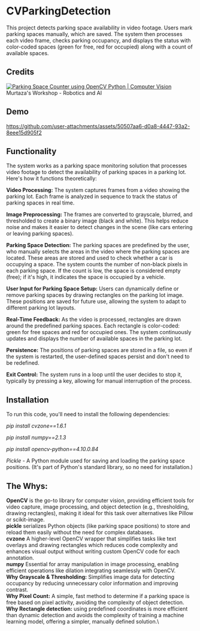 # CVParkingDetection

This project detects parking space availability in video footage. Users mark parking spaces manually, which are saved. The system then processes each video frame, checks parking occupancy, and displays the status with color-coded spaces (green for free, red for occupied) along with a count of available spaces.

## Credits
[![Parking Space Counter using OpenCV Python | Computer Vision](https://img.youtube.com/vi/caKnQlCMIYI&list=LL/0.jpg)](https://www.youtube.com/watch?v=caKnQlCMIYI&list=LL) Murtaza's Workshop - Robotics and AI 

## Demo
https://github.com/user-attachments/assets/50507aa6-d0a8-4447-93a2-8eee15d905f2

## Functionality
The system works as a parking space monitoring solution that processes video footage to detect the availability of parking spaces in a parking lot. Here's how it functions theoretically:

**Video Processing:**
The system captures frames from a video showing the parking lot. Each frame is analyzed in sequence to track the status of parking spaces in real time.

**Image Preprocessing:**
The frames are converted to grayscale, blurred, and thresholded to create a binary image (black and white). This helps reduce noise and makes it easier to detect changes in the scene (like cars entering or leaving parking spaces).

**Parking Space Detection:**
The parking spaces are predefined by the user, who manually selects the areas in the video where the parking spaces are located. These areas are stored and used to check whether a car is occupying a space.
The system counts the number of non-black pixels in each parking space. If the count is low, the space is considered empty (free); if it's high, it indicates the space is occupied by a vehicle.

**User Input for Parking Space Setup:**
Users can dynamically define or remove parking spaces by drawing rectangles on the parking lot image. These positions are saved for future use, allowing the system to adapt to different parking lot layouts.

**Real-Time Feedback:**
As the video is processed, rectangles are drawn around the predefined parking spaces. Each rectangle is color-coded: green for free spaces and red for occupied ones.
The system continuously updates and displays the number of available spaces in the parking lot.

**Persistence:**
The positions of parking spaces are stored in a file, so even if the system is restarted, the user-defined spaces persist and don't need to be redefined.

**Exit Control:**
The system runs in a loop until the user decides to stop it, typically by pressing a key, allowing for manual interruption of the process.

## Installation
To run this code, you'll need to install the following dependencies:

*pip install cvzone==1.6.1*

*pip install numpy==2.1.3*

*pip install opencv-python==4.10.0.84*

*Pickle* - A Python module used for saving and loading the parking space positions. (It's part of Python's standard library, so no need for installation.)

## The Whys:
**OpenCV** is the go-to library for computer vision, providing efficient tools for video capture, image processing, and object detection (e.g., thresholding, drawing rectangles), making it ideal for this task over alternatives like Pillow or scikit-image.\
**pickle** serializes Python objects (like parking space positions) to store and reload them easily without the need for complex databases.\
**cvzone** A higher-level OpenCV wrapper that simplifies tasks like text overlays and drawing rectangles which reduces code complexity and enhances visual output without writing custom OpenCV code for each annotation.\
**numpy** Essential for array manipulation in image processing, enabling efficient operations like dilation integrating seamlessly with OpenCV.\
**Why Grayscale & Thresholding:** Simplifies image data for detecting occupancy by reducing unnecessary color information and improving contrast.\
**Why Pixel Count:** A simple, fast method to determine if a parking space is free based on pixel activity, avoiding the complexity of object detection.\
**Why Rectangle detection:** using predefined coordinates is more efficient than dynamic detection and avoids the complexity of training a machine learning model, offering a simpler, manually defined solution.\
